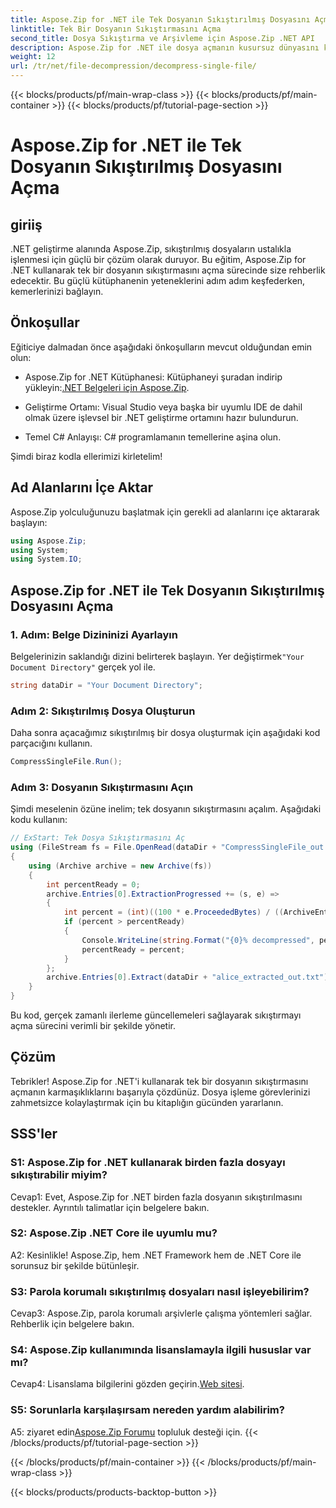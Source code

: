 ```yaml
---
title: Aspose.Zip for .NET ile Tek Dosyanın Sıkıştırılmış Dosyasını Açma
linktitle: Tek Bir Dosyanın Sıkıştırmasını Açma
second_title: Dosya Sıkıştırma ve Arşivleme için Aspose.Zip .NET API
description: Aspose.Zip for .NET ile dosya açmanın kusursuz dünyasını keşfedin. C# projelerinizde sıkıştırılmış dosyaları zahmetsizce işleyin.
weight: 12
url: /tr/net/file-decompression/decompress-single-file/
---
```


{{< blocks/products/pf/main-wrap-class >}}
{{< blocks/products/pf/main-container >}}
{{< blocks/products/pf/tutorial-page-section >}}

# Aspose.Zip for .NET ile Tek Dosyanın Sıkıştırılmış Dosyasını Açma

## giriiş

.NET geliştirme alanında Aspose.Zip, sıkıştırılmış dosyaların ustalıkla işlenmesi için güçlü bir çözüm olarak duruyor. Bu eğitim, Aspose.Zip for .NET kullanarak tek bir dosyanın sıkıştırmasını açma sürecinde size rehberlik edecektir. Bu güçlü kütüphanenin yeteneklerini adım adım keşfederken, kemerlerinizi bağlayın.

## Önkoşullar

Eğiticiye dalmadan önce aşağıdaki önkoşulların mevcut olduğundan emin olun:

-  Aspose.Zip for .NET Kütüphanesi: Kütüphaneyi şuradan indirip yükleyin:[.NET Belgeleri için Aspose.Zip](https://reference.aspose.com/zip/net/).

- Geliştirme Ortamı: Visual Studio veya başka bir uyumlu IDE de dahil olmak üzere işlevsel bir .NET geliştirme ortamını hazır bulundurun.

- Temel C# Anlayışı: C# programlamanın temellerine aşina olun.

Şimdi biraz kodla ellerimizi kirletelim!

## Ad Alanlarını İçe Aktar

Aspose.Zip yolculuğunuzu başlatmak için gerekli ad alanlarını içe aktararak başlayın:

```csharp
using Aspose.Zip;
using System;
using System.IO;
```

## Aspose.Zip for .NET ile Tek Dosyanın Sıkıştırılmış Dosyasını Açma

### 1. Adım: Belge Dizininizi Ayarlayın

 Belgelerinizin saklandığı dizini belirterek başlayın. Yer değiştirmek`"Your Document Directory"` gerçek yol ile.

```csharp
string dataDir = "Your Document Directory";
```

### Adım 2: Sıkıştırılmış Dosya Oluşturun

Daha sonra açacağımız sıkıştırılmış bir dosya oluşturmak için aşağıdaki kod parçacığını kullanın.

```csharp
CompressSingleFile.Run();
```

### Adım 3: Dosyanın Sıkıştırmasını Açın

Şimdi meselenin özüne inelim; tek dosyanın sıkıştırmasını açalım. Aşağıdaki kodu kullanın:

```csharp
// ExStart: Tek Dosya Sıkıştırmasını Aç
using (FileStream fs = File.OpenRead(dataDir + "CompressSingleFile_out.zip"))
{
    using (Archive archive = new Archive(fs))
    {
        int percentReady = 0;
        archive.Entries[0].ExtractionProgressed += (s, e) =>
        {
            int percent = (int)((100 * e.ProceededBytes) / ((ArchiveEntry)s).UncompressedSize);
            if (percent > percentReady)
            {
                Console.WriteLine(string.Format("{0}% decompressed", percent));
                percentReady = percent;
            }
        };
        archive.Entries[0].Extract(dataDir + "alice_extracted_out.txt");
    }
}
```

Bu kod, gerçek zamanlı ilerleme güncellemeleri sağlayarak sıkıştırmayı açma sürecini verimli bir şekilde yönetir.

## Çözüm

Tebrikler! Aspose.Zip for .NET'i kullanarak tek bir dosyanın sıkıştırmasını açmanın karmaşıklıklarını başarıyla çözdünüz. Dosya işleme görevlerinizi zahmetsizce kolaylaştırmak için bu kitaplığın gücünden yararlanın.

## SSS'ler

### S1: Aspose.Zip for .NET kullanarak birden fazla dosyayı sıkıştırabilir miyim?

Cevap1: Evet, Aspose.Zip for .NET birden fazla dosyanın sıkıştırılmasını destekler. Ayrıntılı talimatlar için belgelere bakın.

### S2: Aspose.Zip .NET Core ile uyumlu mu?

A2: Kesinlikle! Aspose.Zip, hem .NET Framework hem de .NET Core ile sorunsuz bir şekilde bütünleşir.

### S3: Parola korumalı sıkıştırılmış dosyaları nasıl işleyebilirim?

Cevap3: Aspose.Zip, parola korumalı arşivlerle çalışma yöntemleri sağlar. Rehberlik için belgelere bakın.

### S4: Aspose.Zip kullanımında lisanslamayla ilgili hususlar var mı?

 Cevap4: Lisanslama bilgilerini gözden geçirin.[Web sitesi](https://purchase.aspose.com/buy).

### S5: Sorunlarla karşılaşırsam nereden yardım alabilirim?

 A5: ziyaret edin[Aspose.Zip Forumu](https://forum.aspose.com/c/zip/37) topluluk desteği için.
{{< /blocks/products/pf/tutorial-page-section >}}

{{< /blocks/products/pf/main-container >}}
{{< /blocks/products/pf/main-wrap-class >}}

{{< blocks/products/products-backtop-button >}}
